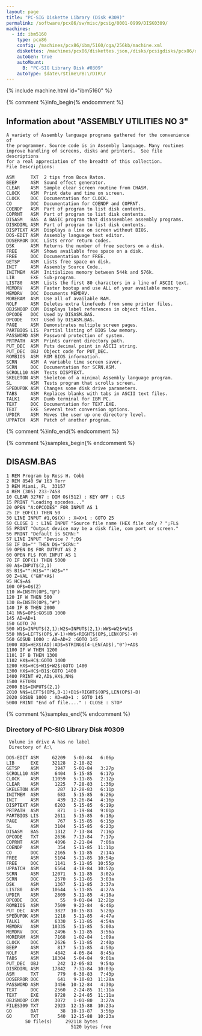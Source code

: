 ```yaml
---
layout: page
title: "PC-SIG Diskette Library (Disk #309)"
permalink: /software/pcx86/sw/misc/pcsig/0001-0999/DISK0309/
machines:
  - id: ibm5160
    type: pcx86
    config: /machines/pcx86/ibm/5160/cga/256kb/machine.xml
    diskettes: /machines/pcx86/diskettes.json,/disks/pcsigdisks/pcx86/diskettes.json
    autoGen: true
    autoMount:
      B: "PC-SIG Library Disk #0309"
    autoType: $date\r$time\rB:\rDIR\r
---
```


{% include machine.html id="ibm5160" %}

{% comment %}info_begin{% endcomment %}

## Information about "ASSEMBLY UTILITIES NO 3"

    A variety of Assembly language programs gathered for the convenience of
    the programmer. Source code is in Assembly language. Many routines
    improve handling of screens, disks and printers.  See file descriptions
    for a real appreciation of the breadth of this collection.
    File Descriptions:
    
    ASM      TXT  2 tips from Boca Raton.
    BEEP     ASM  Sound effect generator.
    CLEAR    ASM  Sample clear screen routine from CHASM.
    CLOCK    ASM  Print date and time on screen.
    CLOCK    DOC  Documentation for CLOCK.
    CO       DOC  Documentation for COENDP and COPRNT.
    COENDP   ASM  Part of program to list disk contents.
    COPRNT   ASM  Part of program to list disk contents.
    DISASM   BAS  A BASIC program that disassembles assembly programs.
    DISKDIRL ASM  Part of program to list disk contents.
    DISPTEXT ASM  Displays a line on screen without BIOS.
    DOS-EDIT ASM  Assembly language text editor.
    DOSERROR DOC  Lists error return codes.
    DSK      ASM  Returns the number of free sectors on a disk.
    FREE     ASM  Shows available free space on a disk.
    FREE     DOC  Documentation for FREE.
    GETSP    ASM  Lists free space on disk.
    INIT     ASM  Assembly Source Code..
    INITMEM  ASM  Initializes memory between 544k and 576k.
    LIB      EXE  Sub-program.
    LIST80   ASM  Lists the first 80 characters in a line of ASCII text.
    MEMDRV   ASM  Faster bootup and use ALL of your available memory.
    MEMDRV   DOC  Documents MEMDRV.
    MORERAM  ASM  Use all of available RAM.
    NOLF     ASM  Deletes extra linefeeds from some printer files.
    OBJSNOOP COM  Displays label references in object files.
    OPCODE   DOC  Used by DISASM.BAS.
    OPCODE   TXT  Used by DISASM.BAS.
    PAGE     ASM  Demonstrates multiple screen pages.
    PARTBIOS LIS  Partial listing of BIOS low memory.
    PASSWORD ASM  Password protection of system.
    PRTPATH  ASM  Prints current directory path.
    PUT_DEC  ASM  Puts decimal point in ASCII string.
    PUT_DEC  OBJ  Object code for PUT_DEC.
    ROMBIOS  ASM  ROM BIOS information.
    SCRN     ASM  A variable time screen saver.
    SCRN     DOC  Documentation for SCRN.ASM.
    SCROLL10 ASM  Tests DISPTEXT.
    SKELETON ASM  Skeleton of a minimal Assembly language program.
    SL       ASM  Tests program that scrolls screen.
    SPEDUPDK ASM  Changes some disk drive parameters.
    TABS     ASM  Replaces blanks with tabs in ASCII text files.
    TALK1    ASM  Dumb terminal for IBM PC.
    TEXT     DOC  Documentation for TEXT.EXE.
    TEXT     EXE  Several text conversion options.
    UPDIR    ASM  Moves the user up one directory level.
    UPPATCH  ASM  Patch of another program.
{% comment %}info_end{% endcomment %}

{% comment %}samples_begin{% endcomment %}

## DISASM.BAS

```bas
1 REM Program by Ross H. Cobb
2 REM 8540 SW 163 Terr
3 REM Miami, FL  33157
4 REM (305) 233-7458
10 CLEAR 32767 : DIM O$(512) : KEY OFF : CLS
15 PRINT "Loading opcodes..."
20 OPEN "A:OPCODES" FOR INPUT AS 1
25 IF EOF(1) THEN 50
30 LINE INPUT #1,O$(X) : X=X+1 : GOTO 25
50 CLOSE 1 : LINE INPUT "Source file name (HEX file only ? ";FL$
55 PRINT "Output device may be a disk file, com port or screen."
56 PRINT "Default is SCRN:"
57 LINE INPUT "Device ? ";D$
58 IF D$="" THEN D$="SCRN:"
59 OPEN D$ FOR OUTPUT AS 2
60 OPEN FL$ FOR INPUT AS 1
70 IF EOF(1) THEN 5000
80 A$=INPUT$(2,1)
85 B1$="":W1$="":W2$=""
90 Z=VAL ("&H"+A$)
95 HC$=A$
100 OP$=O$(Z)
110 W=INSTR(OP$,"@")
120 IF W THEN 500
130 B=INSTR(OP$,"#")
140 IF B THEN 2000
141 NN$=OP$:GOSUB 1000
145 AD=AD+1
150 GOTO 70
500 W1$=INPUT$(2,1):W2$=INPUT$(2,1):WW$=W2$+W1$
550 NN$=LEFT$(OP$,W-1)+WW$+RIGHT$(OP$,LEN(OP$)-W)
560 GOSUB 1000 : AD=AD+2 :GOTO 145
1000 AD$=HEX$(AD):AD$=STRING$(4-LEN(AD$),"0")+AD$
1100 IF W THEN 1200
1101 IF B THEN 1300
1102 HX$=HC$:GOTO 1400
1200 HX$=HC$+W1$+W2$:GOTO 1400
1300 HX$=HC$+B1$:GOTO 1400
1400 PRINT #2,AD$,HX$,NN$
1500 RETURN
2000 B1$=INPUT$(2,1)
2010 NN$=LEFT$(OP$,B-1)+B1$+RIGHT$(OP$,LEN(OP$)-B)
2020 GOSUB 1000 : AD=AD+1 : GOTO 145
5000 PRINT "End of file...." : CLOSE : STOP
```

{% comment %}samples_end{% endcomment %}

### Directory of PC-SIG Library Disk #0309

     Volume in drive A has no label
     Directory of A:\

    DOS-EDIT ASM     62209   5-03-84   6:06p
    LIB      EXE     32128   2-18-82
    GETSP    ASM      3947   5-01-84   3:27p
    SCROLL10 ASM      6404   5-15-85   6:17p
    CLOCK    ASM     11059   5-11-85   2:12p
    CLEAR    ASM      1225   7-28-83   1:36p
    SKELETON ASM       287  12-28-83   6:11p
    INITMEM  ASM       683   5-15-85   6:26p
    INIT     ASM       439  12-26-84   4:16p
    DISPTEXT ASM      6203   5-15-85   6:19p
    PRTPATH  ASM       871   1-19-84   9:01p
    PARTBIOS LIS      2611   5-15-85   6:18p
    PAGE     ASM       767   5-15-85   6:15p
    SL       ASM      3104   5-15-85   6:23p
    DISASM   BAS      1312   7-13-84   7:16p
    OPCODE   TXT      2636   7-13-84   7:17p
    COPRNT   ASM      4096   2-21-84   7:06a
    COENDP   ASM       354   5-11-85  11:11p
    CO       DOC      2165   5-11-85   2:14a
    FREE     ASM      5104   5-11-85  10:54p
    FREE     DOC      1141   5-11-85  10:55p
    UPPATCH  ASM      6564   4-18-84  10:52p
    SCRN     ASM     12071   5-11-85   3:02a
    SCRN     DOC      2570   5-11-85   3:03a
    DSK      ASM      1367   5-11-85   3:37a
    LIST80   ASM     10644   5-11-85   4:27a
    UPDIR    ASM      2809   5-11-85   4:18a
    OPCODE   DOC        55   9-01-84  12:21p
    ROMBIOS  ASM      7509   9-23-84   6:46p
    PUT_DEC  ASM      3827  10-15-83   5:20p
    SPEDUPDK ASM      1218   5-11-85   4:47a
    TALK1    ASM      6330   5-11-85   4:54a
    MEMDRV   ASM     10335   5-11-85   5:00a
    MEMDRV   DOC      2496   5-11-85   3:56a
    MORERAM  ASM      7168   1-02-84   1:09a
    CLOCK    DOC      2626   5-11-85   2:40p
    BEEP     ASM       817   5-11-85   4:50p
    NOLF     ASM      4842   4-05-84   8:45a
    TABS     ASM     18304   5-04-84   9:01a
    PUT_DEC  OBJ       242  12-05-83   9:54p
    DISKDIRL ASM     17842   7-31-84  10:03p
    ASM      TXT       779   6-30-83   7:43p
    DOSERROR DOC       641   9-10-83  11:28a
    PASSWORD ASM      3456  10-12-84   4:30p
    TEXT     DOC      2560   2-24-85  11:11a
    TEXT     EXE      9728   2-24-85  11:11a
    OBJSNOOP COM      3072   1-01-80   3:27a
    FILES309 TXT      2923  12-15-88  10:23a
    GO       BAT        38  10-19-87   3:56p
    GO       TXT       540  12-15-88  10:23a
           50 file(s)     292118 bytes
                            5120 bytes free
